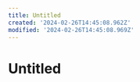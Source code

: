 ```yaml
---
title: Untitled
created: '2024-02-26T14:45:08.962Z'
modified: '2024-02-26T14:45:08.969Z'
---
```


# Untitled
